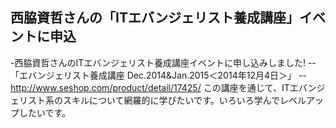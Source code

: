 ## 西脇資哲さんの「ITエバンジェリスト養成講座」イベントに申込

-西脇資哲さんのITエバンジェリスト養成講座イベントに申し込みしました! 
--「エバンジェリスト養成講座 Dec.2014&Jan.2015＜2014年12月4日＞」
--http://www.seshop.com/product/detail/17425/
この講座を通じて、ITエバンジェリスト系のスキルについて網羅的に学びたいです。いろいろ学んでレベルアップしたいです。

